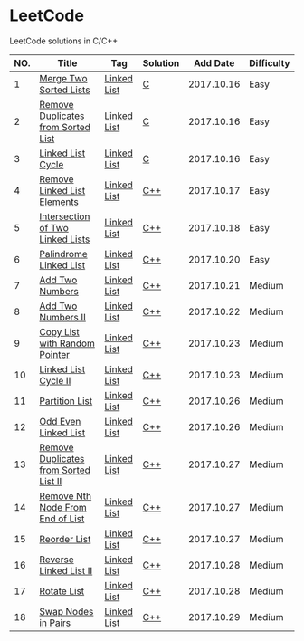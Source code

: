 # LeetCode  
LeetCode solutions in C/C++


|NO.|Title|Tag|Solution|Add Date|Difficulty|
|---|-----|---|--------|--------|----------|
|1|[Merge Two Sorted Lists][1]|[Linked List][Tag Linked List]|[C](001.Merge%20Two%20Sorted%20Lists)|2017.10.16|Easy|
|2|[Remove Duplicates from Sorted List][2]|[Linked List][Tag Linked List]|[C](002.Remove%20Duplicates%20from%20Sorted%20List)|2017.10.16|Easy|
|3|[Linked List Cycle][3]|[Linked List][Tag Linked List]|[C](003.Linked%20List%20Cycle)|2017.10.16|Easy|
|4|[Remove Linked List Elements][4]|[Linked List][Tag Linked List]|[C++](004.Remove%20Linked%20List%20Elements)|2017.10.17|Easy|
|5|[Intersection of Two Linked Lists][5]|[Linked List][Tag Linked List]|[C++](005.Intersection%20of%20Two%20Linked%20Lists)|2017.10.18|Easy|
|6|[Palindrome Linked List][6]|[Linked List][Tag Linked List]|[C++](006.Palindrome%20Linked%20List)|2017.10.20|Easy|
|7|[Add Two Numbers][7]|[Linked List][Tag Linked List]|[C++](007.Add%20Two%20Numbers)|2017.10.21|Medium|
|8|[Add Two Numbers II][8]|[Linked List][Tag Linked List]|[C++](008.Add%20Two%20Numbers%20II)|2017.10.22|Medium|
|9|[Copy List with Random Pointer][9]|[Linked List][Tag Linked List]|[C++](009.Copy%20List%20with%20Random%20Pointer)|2017.10.23|Medium|
|10|[Linked List Cycle II][10]|[Linked List][Tag Linked List]|[C++](010.Linked%20List%20Cycle%20II)|2017.10.23|Medium|
|11|[Partition List][11]|[Linked List][Tag Linked List]|[C++](011.Partition%20List)|2017.10.26|Medium|
|12|[Odd Even Linked List][12]|[Linked List][Tag Linked List]|[C++](012.Odd%20Even%20Linked%20List)|2017.10.26|Medium|
|13|[Remove Duplicates from Sorted List II][13]|[Linked List][Tag Linked List]|[C++](013.Remove%20Duplicates%20from%20Sorted%20List%20II)|2017.10.27|Medium|
|14|[Remove Nth Node From End of List][14]|[Linked List][Tag Linked List]|[C++](014.Remove%20Nth%20Node%20From%20End%20of%20List)|2017.10.27|Medium|
|15|[Reorder List][15]|[Linked List][Tag Linked List]|[C++](015.Reorder%20List)|2017.10.27|Medium|
|16|[Reverse Linked List II][16]|[Linked List][Tag Linked List]|[C++](016.Reverse%20Linked%20List%20II)|2017.10.28|Medium|
|17|[Rotate List][17]|[Linked List][Tag Linked List]|[C++](017.Rotate%20List)|2017.10.28|Medium|
|18|[Swap Nodes in Pairs][18]|[Linked List][Tag Linked List]|[C++](018.Swap%20Nodes%20in%20Pairs)|2017.10.29|Medium|

[1]:https://leetcode.com/problems/merge-two-sorted-lists/description/
[2]:https://leetcode.com/problems/remove-duplicates-from-sorted-list/description/
[3]:https://leetcode.com/problems/linked-list-cycle/description/
[4]:https://leetcode.com/problems/remove-linked-list-elements/description/
[5]:https://leetcode.com/problems/intersection-of-two-linked-lists/description/
[6]:https://leetcode.com/problems/palindrome-linked-list/description/
[7]:https://leetcode.com/problems/add-two-numbers/description/
[8]:https://leetcode.com/problems/add-two-numbers-ii/description/
[9]:https://leetcode.com/problems/copy-list-with-random-pointer/description/
[10]:https://leetcode.com/problems/linked-list-cycle-ii/description/
[11]:https://leetcode.com/problems/partition-list/description/
[12]:https://leetcode.com/problems/odd-even-linked-list/description/
[13]:https://leetcode.com/problems/remove-duplicates-from-sorted-list-ii/description/
[14]:https://leetcode.com/problems/remove-nth-node-from-end-of-list/description/
[15]:https://leetcode.com/problems/reorder-list/description/
[16]:https://leetcode.com/problems/reverse-linked-list-ii/description/
[17]:https://leetcode.com/problems/rotate-list/description/
[18]:https://leetcode.com/problems/swap-nodes-in-pairs/description/

[Tag Linked List]:https://leetcode.com/problemset/all/?topicSlugs=linked-list

